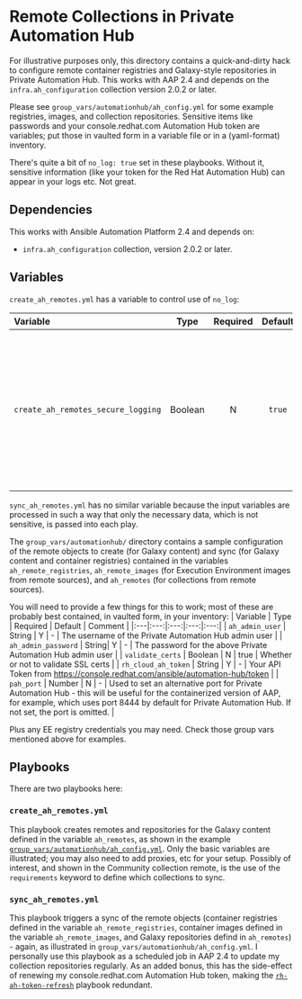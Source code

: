 # Remote Collections in Private Automation Hub

For illustrative purposes only, this directory contains a quick-and-dirty hack to configure remote container registries and Galaxy-style repositories in Private Automation Hub. This works with AAP 2.4 and depends on the `infra.ah_configuration` collection version 2.0.2 or later.

Please see `group_vars/automationhub/ah_config.yml` for some example registries, images, and collection repositories. Sensitive items like passwords and your console.redhat.com Automation Hub token are variables; put those in vaulted form in a variable file or in a (yaml-format) inventory.

There's quite a bit of `no_log: true` set in these playbooks. Without it, sensitive information (like your token for the Red Hat Automation Hub) can appear in your logs etc. Not great.

## Dependencies
This works with Ansible Automation Platform 2.4 and depends on:
- `infra.ah_configuration` collection, version 2.0.2 or later.

## Variables

`create_ah_remotes.yml` has a variable to control use of `no_log`:

| Variable | Type | Required | Default | Comment |
|:---|:---:|:---:|:---:|:---:|
| `create_ah_remotes_secure_logging` | Boolean | N | `true` | Setting this to `false` will allow debugging, but will also show sensitive information like passwords and tokens. Use with caution. |

`sync_ah_remotes.yml` has no similar variable because the input variables are processed in such a way that only the necessary data, which is not sensitive, is passed into each play.


The `group_vars/automationhub/` directory contains a sample configuration of the remote objects to create (for Galaxy content) and sync (for Galaxy content and container registries) contained in the variables `ah_remote_registries`, `ah_remote_images` (for Execution Environment images from remote sources), and `ah_remotes` (for collections from remote sources).

You will need to provide a few things for this to work; most of these are probably best contained, in vaulted form, in your inventory:
| Variable | Type | Required | Default | Comment |
|:---|:---:|:---:|:---:|:---:|
| `ah_admin_user` | String | Y | - | The username of the Private Automation Hub admin user |
| `ah_admin_password` | String| Y | - | The password for the above Private Automation Hub admin user |
| `validate_certs` | Boolean | N  | true | Whether or not to validate SSL certs |
| `rh_cloud_ah_token` | String | Y | - | Your API Token from https://console.redhat.com/ansible/automation-hub/token |
| `pah_port` | Number | N | - | Used to set an alternative port for Private Automation Hub - this will be useful for the containerized version of AAP, for example, which uses port 8444 by default for Private Automation Hub. If not set, the port is omitted. |

Plus any EE registry credentials you may need. Check those group vars mentioned above for examples.

## Playbooks

There are two playbooks here:

### `create_ah_remotes.yml`
This playbook creates remotes and repositories for the Galaxy content defined in the variable `ah_remotes`, as shown in the example [`group_vars/automationhub/ah_config.yml`](group_vars/automationhub/ah_config.yml). Only the basic variables are illustrated; you may also need to add proxies, etc for your setup. Possibly of interest, and shown in the Community collection remote, is the use of the `requirements` keyword to define which collections to sync.

### `sync_ah_remotes.yml`
This playbook triggers a sync of the remote objects (container registries defined in the variable `ah_remote_registries`, container images defined in the variable `ah_remote_images`, and Galaxy repositories defind in `ah_remotes`) - again, as illustrated in `group_vars/automationhub/ah_config.yml`. I personally use this playbook as a scheduled job in AAP 2.4 to update my collection repositories regularly. As an added bonus, this has the side-effect of renewing my console.redhat.com Automation Hub token, making the [`rh-ah-token-refresh`](../rh-ah-token-refresh/) playbook redundant.
